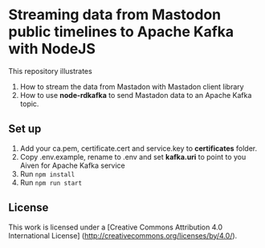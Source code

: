# Streaming data from Mastodon public timelines to Apache Kafka with NodeJS

This repository illustrates 

1. How to stream the data from Mastadon with Mastadon client library
2. How to use **node-rdkafka** to send Mastadon data to an Apache Kafka topic.
 

## Set up

1. Add your ca.pem, certificate.cert and service.key to **certificates** folder.
2. Copy .env.example, rename to .env and set **kafka.uri** to point to you Aiven for Apache Kafka service
3. Run ``npm install``
4. Run ``npm run start``

## License


This work is licensed under a
[Creative Commons Attribution 4.0 International License] (<http://creativecommons.org/licenses/by/4.0/>).
